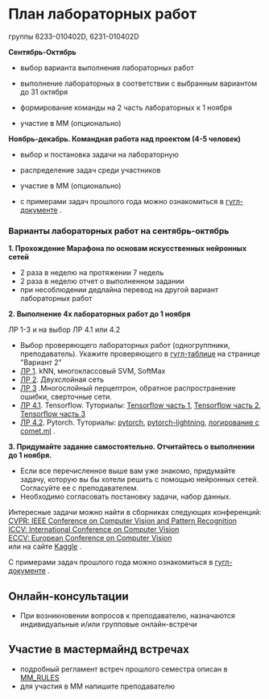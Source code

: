 # План лабораторных работ
группы 6233-010402D, 6231-010402D

**Сентябрь-Октябрь** 
- выбор варианта выполнения лабораторных работ
- выполнение лабораторных в соответствии с выбранным вариантом до 31 октября

- формирование команды на 2 часть лабораторных к 1 ноября
- участие в ММ (опционально)

**Ноябрь-декабрь. Командная работа над проектом (4-5 человек)**

- выбор и постановка задачи на лабораторную
- распределение задач среди участников
- участие в ММ (опционально)

- c примерами  задач прошлого года можно ознакомиться в [гугл-документе](https://docs.google.com/document/d/1MzdbmrhabHUIb5-I-WGi_PSe_8J25_utfKjmfKUtfAc/edit?usp=sharing) .



### Варианты лабораторных работ на сентябрь-октябрь

**1. Прохождение Марафона по основам искусственных нейронных сетей**
- 2 раза в неделю на протяжении 7 недель 
- 2 раза в неделю отчет о выполненном задании
- при несоблюдении дедлайна перевод на другой вариант лабораторных работ 

**2. Выполнение 4х лабораторных работ до 1 ноября**

ЛР 1-3 и на выбор ЛР 4.1 или 4.2

- Выбор проверяющего лабораторных работ (одногруппники, преподаватель). Укажите проверяющего в [гугл-таблице](https://docs.google.com/spreadsheets/d/1dRMlUIZ1Wf_DmHZBubtRtNbHxteb7ThbJqqZhRCiMEw/edit#gid=1139255228) на странице "Вариант 2"
- [ЛР 1](https://github.com/kvvik/DL_Course_SamU/blob/master/lab_1-2/assignment1.ipynb). kNN, многоклассовый SVM, SoftMax
- [ЛР 2](https://github.com/kvvik/DL_Course_SamU/blob/master/lab_1-2/assignment2.ipynb). Двухслойная сеть
- [ЛР 3](https://github.com/kvvik/DL_Course_SamU/blob/master/lab_3/assignment3.ipynb) .Многослойный перцептрон, обратное распространение ошибки, сверточные сети. 
- [ЛР 4.1](https://github.com/kvvik/DS_SamU/blob/main/tasks/lab_10_tensorflow_groupNumber_secondName.ipynb). Tensorflow. 
Туториалы: [Tensorflow часть 1](https://github.com/kvvik/DS_SamU/blob/main/tasks/tensorflow/TensorFlow_Basics.ipynb),
[Tensorflow часть 2](https://github.com/kvvik/DS_SamU/blob/main/tasks/tensorflow/TensorFlow_Intermediate.ipynb),
[Tensorflow часть 3](https://github.com/kvvik/DS_SamU/blob/main/tasks/tensorflow/TensorFlow_Advanced.ipynb)
- [ЛР 4.2](https://github.com/kvvik/DS_SamU/blob/main/tasks/lab_7_pytorch_groupNumber_secondName.ipynb). Pytorch.
Туториалы: [pytorch](https://github.com/kvvik/DS_SamU/blob/main/tasks/pytorch_and_logging/pytorch_part_1_basics.ipynb),
[pytorch-lightning](https://github.com/kvvik/DS_SamU/blob/main/tasks/pytorch_and_logging/pytorch_part_2_lightning_basics.ipynb), 
[логирование с comet.ml](https://github.com/kvvik/DS_SamU/blob/main/tasks/pytorch_and_logging/pytorch_part_3_experiments_logging_basics.ipynb) .

**3. Придумайте задание самостоятельно. Отчитайтесь о выполнении до 1 ноября.**

- Если все перечисленное выше вам уже знакомо, придумайте задачу, которую вы бы хотели решить с помощью нейронных сетей. Согласуйте ее с преподавателем.
- Необходимо согласовать постановку задачи, набор данных. 

Интересные задачи можно найти в сборниках следующих конференций:  
[CVPR: IEEE Conference on Computer Vision and Pattern Recognition](https://openaccess.thecvf.com/CVPR2019)  
[ICCV: International Conference on Computer Vision](https://openaccess.thecvf.com/ICCV2019)  
[ECCV: European Conference on Computer Vision](https://openaccess.thecvf.com/ECCV2018)  
или на сайте [Kaggle](https://www.kaggle.com/) . 

С примерами  задач прошлого года можно ознакомиться в [гугл-документе](https://docs.google.com/document/d/1MzdbmrhabHUIb5-I-WGi_PSe_8J25_utfKjmfKUtfAc/edit?usp=sharing) .

## Онлайн-консультации
- При возникновении вопросов к преподавателю, назначаются индивидуальные и/или групповые онлайн-встречи

## Участие в мастермайнд встречах 

- подробный регламент встреч прошлого семестра описан в  [MM_RULES](https://github.com/kvvik/DS_SamU/blob/main/MM_RULES.md)
- для участия в ММ напишите преподавателю 
